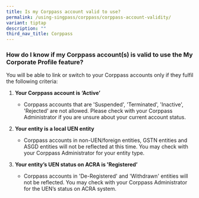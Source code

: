 ```yaml
---
title: Is my Corppass account valid to use?
permalink: /using-singpass/corppass/corppass-account-validity/
variant: tiptap
description: ""
third_nav_title: Corppass
---
```

<h3>How do I know if my Corppass account(s) is valid to use the My Corporate Profile feature?</h3>
<p>You will be able to link or switch to your Corppass accounts only if they
fulfil the following criteria:</p>
<ol data-tight="true" class="tight">
<li>
<p><strong>Your Corppass account is ‘Active’</strong>&nbsp;</p>
<ul data-tight="true" class="tight">
<li>
<p>Corppass accounts that are 'Suspended', 'Terminated', 'Inactive', 'Rejected'
are not allowed. Please check with your Corppass Administrator if you are
unsure about your current account status.</p>
</li>
</ul>
</li>
<li>
<p><strong>Your entity is a local UEN entity</strong>&nbsp;</p>
<ul data-tight="true" class="tight">
<li>
<p>Corppass accounts in non-UEN/foreign entities, GSTN entities and ASGD
entities will not be reflected at this time. You may check with your Corppass
Administrator for your entity type.</p>
</li>
</ul>
</li>
<li>
<p><strong>Your entity’s UEN status on ACRA is 'Registered’&nbsp;</strong>
</p>
<ul data-tight="true" class="tight">
<li>
<p>Corppass accounts in 'De-Registered' and 'Withdrawn' entities will not
be reflected. You may check with your Corppass Administrator for the UEN’s
status on ACRA system.&nbsp;</p>
</li>
</ul>
</li>
</ol>
<p></p>